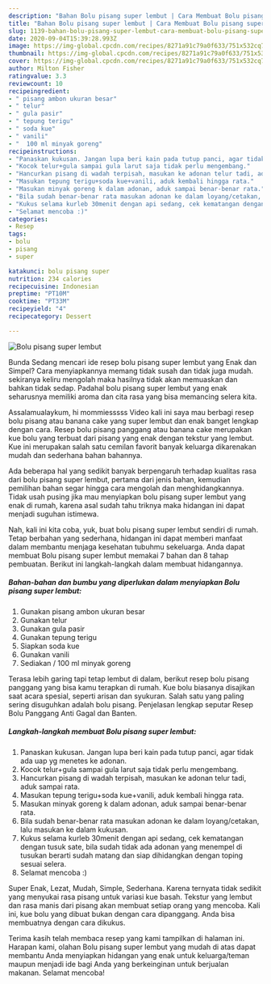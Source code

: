 ```yaml
---
description: "Bahan Bolu pisang super lembut | Cara Membuat Bolu pisang super lembut Yang Mudah Dan Praktis"
title: "Bahan Bolu pisang super lembut | Cara Membuat Bolu pisang super lembut Yang Mudah Dan Praktis"
slug: 1139-bahan-bolu-pisang-super-lembut-cara-membuat-bolu-pisang-super-lembut-yang-mudah-dan-praktis
date: 2020-09-04T15:39:28.993Z
image: https://img-global.cpcdn.com/recipes/8271a91c79a0f633/751x532cq70/bolu-pisang-super-lembut-foto-resep-utama.jpg
thumbnail: https://img-global.cpcdn.com/recipes/8271a91c79a0f633/751x532cq70/bolu-pisang-super-lembut-foto-resep-utama.jpg
cover: https://img-global.cpcdn.com/recipes/8271a91c79a0f633/751x532cq70/bolu-pisang-super-lembut-foto-resep-utama.jpg
author: Milton Fisher
ratingvalue: 3.3
reviewcount: 10
recipeingredient:
- " pisang ambon ukuran besar"
- " telur"
- " gula pasir"
- " tepung terigu"
- " soda kue"
- " vanili"
- "  100 ml minyak goreng"
recipeinstructions:
- "Panaskan kukusan. Jangan lupa beri kain pada tutup panci, agar tidak ada uap yg menetes ke adonan."
- "Kocok telur+gula sampai gula larut saja tidak perlu mengembang."
- "Hancurkan pisang di wadah terpisah, masukan ke adonan telur tadi, aduk sampai rata."
- "Masukan tepung terigu+soda kue+vanili, aduk kembali hingga rata."
- "Masukan minyak goreng k dalam adonan, aduk sampai benar-benar rata."
- "Bila sudah benar-benar rata masukan adonan ke dalam loyang/cetakan, lalu masukan ke dalam kukusan."
- "Kukus selama kurleb 30menit dengan api sedang, cek kematangan dengan tusuk sate, bila sudah tidak ada adonan yang menempel di tusukan berarti sudah matang dan siap dihidangkan dengan toping sesuai selera."
- "Selamat mencoba :)"
categories:
- Resep
tags:
- bolu
- pisang
- super

katakunci: bolu pisang super 
nutrition: 234 calories
recipecuisine: Indonesian
preptime: "PT10M"
cooktime: "PT33M"
recipeyield: "4"
recipecategory: Dessert

---
```



![Bolu pisang super lembut](https://img-global.cpcdn.com/recipes/8271a91c79a0f633/751x532cq70/bolu-pisang-super-lembut-foto-resep-utama.jpg)

Bunda Sedang mencari ide resep bolu pisang super lembut yang Enak dan Simpel? Cara menyiapkannya memang tidak susah dan tidak juga mudah. sekiranya keliru mengolah maka hasilnya tidak akan memuaskan dan bahkan tidak sedap. Padahal bolu pisang super lembut yang enak seharusnya memiliki aroma dan cita rasa yang bisa memancing selera kita.

Assalamualaykum, hi mommiesssss Video kali ini saya mau berbagi resep bolu pisang atau banana cake yang super lembut dan enak banget lengkap dengan cara. Resep bolu pisang panggang atau banana cake merupakan kue bolu yang terbuat dari pisang yang enak dengan tekstur yang lembut. Kue ini merupakan salah satu cemilan favorit banyak keluarga dikarenakan mudah dan sederhana bahan bahannya.

Ada beberapa hal yang sedikit banyak berpengaruh terhadap kualitas rasa dari bolu pisang super lembut, pertama dari jenis bahan, kemudian pemilihan bahan segar hingga cara mengolah dan menghidangkannya. Tidak usah pusing jika mau menyiapkan bolu pisang super lembut yang enak di rumah, karena asal sudah tahu triknya maka hidangan ini dapat menjadi suguhan istimewa.


Nah, kali ini kita coba, yuk, buat bolu pisang super lembut sendiri di rumah. Tetap berbahan yang sederhana, hidangan ini dapat memberi manfaat dalam membantu menjaga kesehatan tubuhmu sekeluarga. Anda dapat membuat Bolu pisang super lembut memakai 7 bahan dan 8 tahap pembuatan. Berikut ini langkah-langkah dalam membuat hidangannya.

<!--inarticleads1-->

##### Bahan-bahan dan bumbu yang diperlukan dalam menyiapkan Bolu pisang super lembut:

1. Gunakan  pisang ambon ukuran besar
1. Gunakan  telur
1. Gunakan  gula pasir
1. Gunakan  tepung terigu
1. Siapkan  soda kue
1. Gunakan  vanili
1. Sediakan  / 100 ml minyak goreng


Terasa lebih garing tapi tetap lembut di dalam, berikut resep bolu pisang panggang yang bisa kamu terapkan di rumah. Kue bolu biasanya disajikan saat acara spesial, seperti arisan dan syukuran. Salah satu yang paling sering disuguhkan adalah bolu pisang. Penjelasan lengkap seputar Resep Bolu Panggang Anti Gagal dan Banten. 

<!--inarticleads2-->

##### Langkah-langkah membuat Bolu pisang super lembut:

1. Panaskan kukusan. Jangan lupa beri kain pada tutup panci, agar tidak ada uap yg menetes ke adonan.
1. Kocok telur+gula sampai gula larut saja tidak perlu mengembang.
1. Hancurkan pisang di wadah terpisah, masukan ke adonan telur tadi, aduk sampai rata.
1. Masukan tepung terigu+soda kue+vanili, aduk kembali hingga rata.
1. Masukan minyak goreng k dalam adonan, aduk sampai benar-benar rata.
1. Bila sudah benar-benar rata masukan adonan ke dalam loyang/cetakan, lalu masukan ke dalam kukusan.
1. Kukus selama kurleb 30menit dengan api sedang, cek kematangan dengan tusuk sate, bila sudah tidak ada adonan yang menempel di tusukan berarti sudah matang dan siap dihidangkan dengan toping sesuai selera.
1. Selamat mencoba :)


Super Enak, Lezat, Mudah, Simple, Sederhana. Karena ternyata tidak sedikit yang menyukai rasa pisang untuk variasi kue basah. Tekstur yang lembut dan rasa manis dari pisang akan membuat setiap orang yang mencoba. Kali ini, kue bolu yang dibuat bukan dengan cara dipanggang. Anda bisa membuatnya dengan cara dikukus. 

Terima kasih telah membaca resep yang kami tampilkan di halaman ini. Harapan kami, olahan Bolu pisang super lembut yang mudah di atas dapat membantu Anda menyiapkan hidangan yang enak untuk keluarga/teman maupun menjadi ide bagi Anda yang berkeinginan untuk berjualan makanan. Selamat mencoba!
